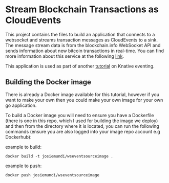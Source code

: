 # Stream Blockchain Transactions as CloudEvents
This project contains the files to build an application that connects to a websocket and streams transaction messages as CloudEvents to a sink. The message stream data is from the blockchain.info WebSocket API and sends information about new bitcoin transactions in real-time. You can find more information about this service at the following [link](https://www.blockchain.com/api/api_websocket).

This application is used as part of another [tutorial](https://github.com/josiemundi/knative-web-event-display) on Knative eventing.

## Building the Docker image

There is already a Docker image available for this tutorial, however if you want to make your own then you could make your own image for your own go application.

To build a Docker image you will need to ensure you have a Dockerfile (there is one in this repo, which I used for building the image we deploy) and then from the directory where it is located, you can run the following commands (ensure you are also logged into your image repo account e.g Dockerhub):

example to build:

```docker build -t josiemundi/wseventsourceimage .```

example to push: 

```docker push josiemundi/wseventsourceimage```



 
